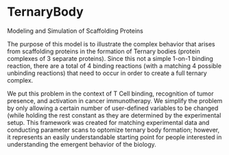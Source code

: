 # TernaryBody
Modeling and Simulation of Scaffolding Proteins

The purpose of this model is to illustrate the complex behavior that arises from scaffolding proteins in the formation of Ternary bodies (protein complexes of 3 separate proteins). Since this not a simple 1-on-1 binding reaction, there are a total of 4 binding reactions (with a matching 4 possible unbinding reactions) that need to occur in order to create a full ternary complex. 

We put this problem in the context of T Cell binding, recognition of tumor presence, and activation in cancer immunotherapy. We simplify the problem by only allowing a certain number of user-defined variables to be changed (while holding the rest constant as they are determined by the experimental setup. This framework was created for matching experimental data and conducting parameter scans to optomize ternary body formation; however, it represents an easily understandable starting point for people interested in understanding the emergent behavior of the biology.   
